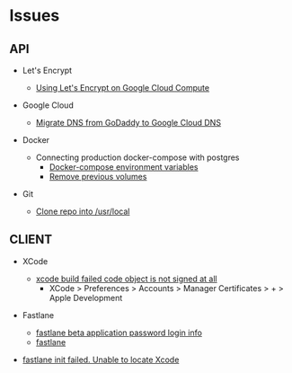 # Issues


## API 
- Let's Encrypt
    - [Using Let's Encrypt on Google Cloud Compute](https://techmonger.github.io/46/free-ssl-google-cloud/)

- Google Cloud
    - [Migrate DNS from GoDaddy to Google Cloud DNS](https://medium.com/@prashantapaudel/gcp-cloud-dns-transfer-your-godaddy-dns-to-google-cloud-dns-with-a-website-hosted-in-compute-bc407707c315)

- Docker
    - Connecting production docker-compose with postgres
        - [Docker-compose environment variables](https://stackoverflow.com/questions/29580798/docker-compose-environment-variables)
        - [Remove previous volumes](https://github.com/docker-library/postgres/issues/41#issuecomment-167603905)

- Git
    - [Clone repo into /usr/local](https://stackoverflow.com/questions/37228769/why-cant-i-clone-a-repo-into-usr-local)


## CLIENT

- XCode
    - [xcode build failed code object is not signed at all]()
        - XCode > Preferences > Accounts > Manager Certificates > + > Apple Development

- Fastlane
    - [fastlane beta application password login info](https://stackoverflow.com/questions/54341690/sign-in-with-the-app-specific-password-you-generated-if-you-forgot-the-app-spec)
    - [fastlane ](https://stackoverflow.com/questions/46585809/error-itms-90717-invalid-app-store-icon)
- [fastlane init failed. Unable to locate Xcode](https://github.com/fastlane/fastlane/issues/12662)